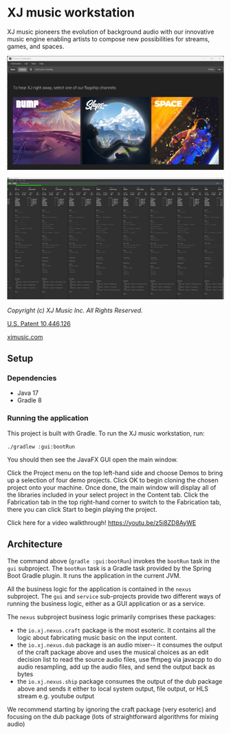 # XJ music workstation

XJ music pioneers the evolution of background audio with our innovative music engine enabling artists to compose new
possibilities for streams, games, and spaces.

![Opening Demo Flagship Masthead - XJ music workstation](../art/xjmusic-workstation-screenshot-demo.png)

![Live Fabrication Timeline - XJ music workstation](../art/xjmusic-workstation-screenshot-fabrication.png)

*Copyright (c) XJ Music Inc. All Rights Reserved.*

[U.S. Patent 10,446,126](https://patents.google.com/patent/US10446126B1/)

[xjmusic.com](https://xjmusic.com)

## Setup

### Dependencies

* Java 17
* Gradle 8


### Running the application

This project is built with Gradle. To run the XJ music workstation, run:

```shell
./gradlew :gui:bootRun
```

You should then see the JavaFX GUI open the main window.

Click the Project menu on the top left-hand side and choose Demos to bring up a selection of four demo projects. Click OK to begin cloning the chosen project onto your machine. Once done, the main window will display all of the libraries included in your select project in the Content tab. Click the Fabrication tab in the top right-hand corner to switch to the Fabrication tab, there you can click Start to begin playing the project. 

Click here for a video walkthrough! https://youtu.be/z5i8ZD8AyWE

## Architecture

The command above (`gradle :gui:bootRun`) invokes the `bootRun` task in the `gui` subproject. The `bootRun` task is a
Gradle task provided by the Spring Boot Gradle plugin. It runs the application in the current JVM.

All the business logic for the application is contained in the `nexus` subproject. The `gui` and `service` sub-projects
provide two different ways of running the business logic, either as a GUI application or as a service.

The `nexus` subproject business logic primarily comprises these packages:

* the `io.xj.nexus.craft` package is the most esoteric. It contains all the logic about fabricating music basic on the
  input content.
* the `io.xj.nexus.dub` package is an audio mixer-- it consumes the output of the craft package above and uses the
  musical choices as an edit decision list to read the source audio files, use ffmpeg via javacpp to do audio
  resampling, add up the audio files, and send the output back as bytes
* the `io.xj.nexus.ship` package consumes the output of the dub package above and sends it either to local system
  output, file output, or HLS stream e.g. youtube output

We recommend starting by ignoring the craft package (very esoteric) and focusing on the dub package (lots of
straightforward algorithms for mixing audio)



